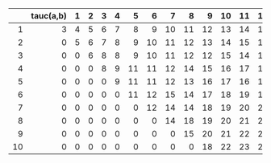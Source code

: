 |    |   tauc(a,b) |   1 |   2 |   3 |   4 |   5 |   6 |   7 |   8 |   9 |   10 |   11 |   12 |   13 |   14 |   15 |   16 |   17 |   18 |   19 |   20 |   21 |   22 |   23 |   24 |   25 |   26 |   27 |   28 |   29 |   30 |   31 |   32 |   33 |   34 |
|---:|------------:|----:|----:|----:|----:|----:|----:|----:|----:|----:|-----:|-----:|-----:|-----:|-----:|-----:|-----:|-----:|-----:|-----:|-----:|-----:|-----:|-----:|-----:|-----:|-----:|-----:|-----:|-----:|-----:|-----:|-----:|-----:|-----:|
|  1 |           3 |   4 |   5 |   6 |   7 |   8 |   9 |  10 |  11 |  12 |   13 |   14 |   15 |   16 |   17 |   18 |   19 |   20 |   21 |   22 |   23 |   24 |   25 |   26 |   27 |   28 |   29 |   30 |   31 |   32 |   33 |   34 |   35 |   36 |   37 |
|  2 |           0 |   5 |   6 |   7 |   8 |   9 |  10 |  11 |  12 |  13 |   14 |   15 |   16 |   17 |   18 |   19 |   20 |   21 |   22 |   23 |   24 |   25 |   26 |   27 |   28 |   29 |   30 |   31 |   32 |   33 |   34 |   35 |   36 |   37 |   38 |
|  3 |           0 |   0 |   6 |   8 |   8 |   9 |  10 |  11 |  12 |  12 |   15 |   14 |   15 |   16 |   17 |   18 |   18 |   20 |   20 |   21 |   22 |   23 |   24 |   24 |   26 |   26 |   27 |   28 |   29 |   30 |   30 |   32 |   32 |   33 |   34 |
|  4 |           0 |   0 |   0 |   8 |   9 |  11 |  11 |  12 |  14 |  15 |   16 |   17 |   16 |   17 |   18 |   19 |   20 |   21 |   22 |   23 |   24 |   24 |   25 |   26 |   27 |   28 |   29 |   30 |   31 |   32 |   32 |   33 |   34 |   35 |   36 |
|  5 |           0 |   0 |   0 |   0 |   9 |  11 |  11 |  12 |  13 |  16 |   17 |   16 |   17 |   17 |   18 |   19 |   21 |   21 |   23 |   23 |   24 |   25 |   25 |   27 |   27 |   29 |   29 |   30 |   31 |   32 |   33 |   33 |   35 |   35 |   36 |
|  6 |           0 |   0 |   0 |   0 |   0 |  11 |  12 |  15 |  14 |  17 |   18 |   19 |   18 |   21 |   20 |   20 |   22 |   22 |   23 |   24 |   28 |   26 |   27 |   31 |   29 |   29 |   31 |   32 |   32 |   33 |   34 |   35 |   36 |   41 |   38 |
|  7 |           0 |   0 |   0 |   0 |   0 |   0 |  12 |  14 |  14 |  18 |   19 |   20 |   21 |   20 |   21 |   21 |   23 |   22 |   24 |   24 |   26 |   26 |   31 |   32 |   30 |   31 |   31 |   33 |   32 |   35 |   34 |   36 |   36 |   38 |   38 |
|  8 |           0 |   0 |   0 |   0 |   0 |   0 |   0 |  14 |  18 |  19 |   20 |   21 |   22 |   23 |   22 |   23 |   24 |   24 |   28 |   26 |   26 |   31 |   32 |   33 |   34 |   35 |   33 |   34 |   35 |   36 |   36 |   37 |   38 |   38 |   44 |
|  9 |           0 |   0 |   0 |   0 |   0 |   0 |   0 |   0 |  15 |  20 |   21 |   22 |   23 |   24 |   25 |   24 |   27 |   25 |   26 |   26 |   31 |   27 |   33 |   34 |   35 |   36 |   37 |   38 |   36 |   40 |   37 |   38 |   38 |   44 |   39 |
| 10 |           0 |   0 |   0 |   0 |   0 |   0 |   0 |   0 |   0 |  18 |   22 |   23 |   24 |   25 |   26 |   27 |   24 |   29 |   30 |   31 |   32 |   33 |   34 |   30 |   36 |   37 |   38 |   39 |   40 |   41 |   36 |   43 |   44 |   45 |   46 |

